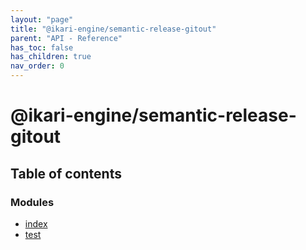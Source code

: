 ```yaml
---
layout: "page"
title: "@ikari-engine/semantic-release-gitout"
parent: "API - Reference"
has_toc: false
has_children: true
nav_order: 0
---
```


# @ikari-engine/semantic-release-gitout

## Table of contents

### Modules

- [index](../wiki/index)
- [test](../wiki/test)
